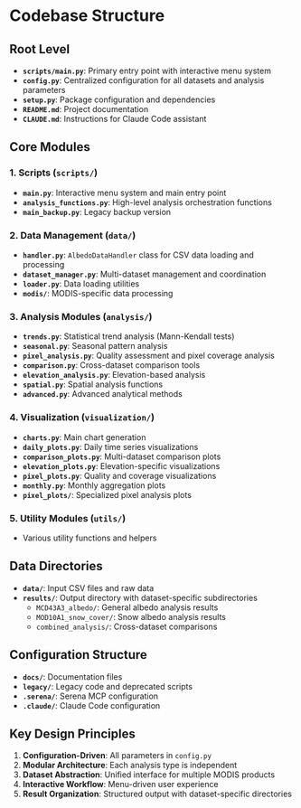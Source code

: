 # Codebase Structure

## Root Level
- **`scripts/main.py`**: Primary entry point with interactive menu system
- **`config.py`**: Centralized configuration for all datasets and analysis parameters
- **`setup.py`**: Package configuration and dependencies
- **`README.md`**: Project documentation
- **`CLAUDE.md`**: Instructions for Claude Code assistant

## Core Modules

### 1. Scripts (`scripts/`)
- **`main.py`**: Interactive menu system and main entry point
- **`analysis_functions.py`**: High-level analysis orchestration functions
- **`main_backup.py`**: Legacy backup version

### 2. Data Management (`data/`)
- **`handler.py`**: `AlbedoDataHandler` class for CSV data loading and processing
- **`dataset_manager.py`**: Multi-dataset management and coordination
- **`loader.py`**: Data loading utilities
- **`modis/`**: MODIS-specific data processing

### 3. Analysis Modules (`analysis/`)
- **`trends.py`**: Statistical trend analysis (Mann-Kendall tests)
- **`seasonal.py`**: Seasonal pattern analysis
- **`pixel_analysis.py`**: Quality assessment and pixel coverage analysis
- **`comparison.py`**: Cross-dataset comparison tools
- **`elevation_analysis.py`**: Elevation-based analysis
- **`spatial.py`**: Spatial analysis functions
- **`advanced.py`**: Advanced analytical methods

### 4. Visualization (`visualization/`)
- **`charts.py`**: Main chart generation
- **`daily_plots.py`**: Daily time series visualizations
- **`comparison_plots.py`**: Multi-dataset comparison plots
- **`elevation_plots.py`**: Elevation-specific visualizations
- **`pixel_plots.py`**: Quality and coverage visualizations
- **`monthly.py`**: Monthly aggregation plots
- **`pixel_plots/`**: Specialized pixel analysis plots

### 5. Utility Modules (`utils/`)
- Various utility functions and helpers

## Data Directories
- **`data/`**: Input CSV files and raw data
- **`results/`**: Output directory with dataset-specific subdirectories
  - `MCD43A3_albedo/`: General albedo analysis results
  - `MOD10A1_snow_cover/`: Snow albedo analysis results
  - `combined_analysis/`: Cross-dataset comparisons

## Configuration Structure
- **`docs/`**: Documentation files
- **`legacy/`**: Legacy code and deprecated scripts
- **`.serena/`**: Serena MCP configuration
- **`.claude/`**: Claude Code configuration

## Key Design Principles
1. **Configuration-Driven**: All parameters in `config.py`
2. **Modular Architecture**: Each analysis type is independent
3. **Dataset Abstraction**: Unified interface for multiple MODIS products
4. **Interactive Workflow**: Menu-driven user experience
5. **Result Organization**: Structured output with dataset-specific directories